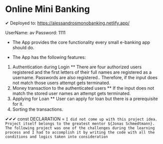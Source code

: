# Online Mini Banking

✔ Deployed to: 
https://alessandrosmonobanking.netlify.app/

UserName: av
Password: 1111

- The App provides the core functionality every small e-banking app should do.

* The App has the following features:

1. Authentication during Login \*\* There are four authorized users registered and the first letters of their full names are registered as a username. Passwords are also registered.. Therefore, if the input does not match those users attempt gets terminated.
2. Money transaction to the authenticated users \*\* If the input does not match the stored user names an attempt gets terminated.
3. Applying for Loan \*\* User can apply for loan but there is a prerequisite for it.
4. Sorting the transactions.

✔✔✔
const DECLARATION = `I did not come up with this project idea. Project itself belongs to the greatest mentor ${Jonas Schmedtmann}. The following project was one of the challenges during the learning process and I had to accomplish it by writing the code with all the conditions and logics taken into consideration`
